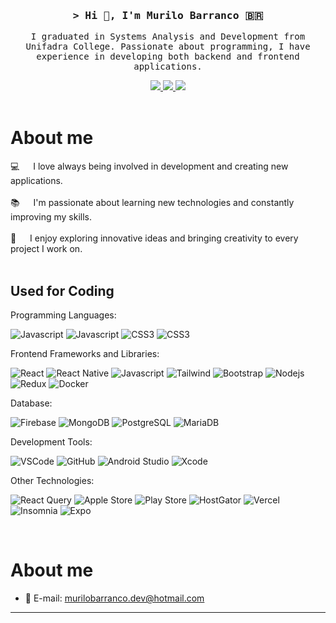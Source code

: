 <!-- Intro  -->
<h3 align="center">
        <samp>&gt; Hi 👋, I'm
                Murilo Barranco 🇧🇷
        </samp>
</h3>

<p align="center">
        <samp>I graduated in Systems Analysis and Development from Unifadra College. Passionate about programming, I have experience in developing both backend and frontend applications.
        </samp>
</p>

<p align="center">
 <a href="https://www.linkedin.com/in/murilo-barranco-8b65871bb/" target="_blank">
  <img src="https://img.shields.io/badge/LinkedIn-0077B5?style=for-the-badge&logo=linkedin&logoColor=white"/>
 </a>     
 <a href="https://x.com/MuriloBarranco" target="_blank">
  <img src="https://img.shields.io/badge/Twitter-1DA1F2?style=for-the-badge&logo=twitter&logoColor=white"/>
 </a>
<a href="https://www.instagram.com/murilo_barranco/" target="_blank">
  <img src="https://img.shields.io/badge/Instagram-fe4164?style=for-the-badge&logo=instagram&logoColor=white"/>
 </a>
<br/>
<br/>

# About me

<p>
💻 &emsp; I love always being involved in development and creating new applications. <br/><br/>
📚 &emsp; I'm passionate about learning new technologies and constantly improving my skills. <br/><br/>
🚀 &emsp; I enjoy exploring innovative ideas and bringing creativity to every project I work on. <br/><br/>
</p>

## Used for Coding

Programming Languages:

![Javascript](https://img.shields.io/badge/Typescript-007acc?style=for-the-badge&labelColor=black&logo=typescript&logoColor=007acc)
![Javascript](https://img.shields.io/badge/Javascript-F0DB4F?style=for-the-badge&labelColor=black&logo=javascript&logoColor=F0DB4F)
![CSS3](https://img.shields.io/badge/HTML5-E34F26?style=for-the-badge&logo=html5&logoColor=white)
![CSS3](https://img.shields.io/badge/CSS3-1572B6?style=for-the-badge&logo=css3&logoColor=white)

Frontend Frameworks and Libraries:

![React](https://img.shields.io/badge/-React-61DBFB?style=for-the-badge&labelColor=black&logo=react&logoColor=61DBFB)
![React Native](https://img.shields.io/badge/React_Native-20232A?style=for-the-badge&logo=react&logoColor=61DAFB)
![Javascript](https://img.shields.io/badge/Next.js-000000?style=for-the-badge&logo=nextdotjs&logoColor=white)
![Tailwind](https://img.shields.io/badge/Tailwind_CSS-092749?style=for-the-badge&logo=tailwindcss&logoColor=06B6D4&labelColor=000000)
![Bootstrap](https://img.shields.io/badge/Bootstrap-563D7C?style=for-the-badge&logo=bootstrap&logoColor=white)
![Nodejs](https://img.shields.io/badge/Nodejs-3C873A?style=for-the-badge&labelColor=black&logo=node.js&logoColor=3C873A)
![Redux](https://img.shields.io/badge/Redux-593D88?style=for-the-badge&logo=redux&logoColor=white)
![Docker](https://img.shields.io/badge/Docker-2496ED?style=for-the-badge&logo=docker&logoColor=white)

Database:

![Firebase](https://img.shields.io/badge/Firebase-FFCA28?style=for-the-badge&logo=firebase&logoColor=black)
![MongoDB](https://img.shields.io/badge/MongoDB-47A248?style=for-the-badge&logo=mongodb&logoColor=white)
![PostgreSQL](https://img.shields.io/badge/PostgreSQL-336791?style=for-the-badge&logo=postgresql&logoColor=white)
![MariaDB](https://img.shields.io/badge/MariaDB-003545?style=for-the-badge&logo=mariadb&logoColor=white)

Development Tools:

![VSCode](https://img.shields.io/badge/Visual_Studio-0078d7?style=for-the-badge&logo=visual%20studio&logoColor=white)
![GitHub](https://img.shields.io/badge/GitHub-181717?style=for-the-badge&logo=github&logoColor=white)
![Android Studio](https://img.shields.io/badge/Android_Studio-3DDC84?style=for-the-badge&logo=android-studio&logoColor=white)
![Xcode](https://img.shields.io/badge/Xcode-147EFB?style=for-the-badge&logo=xcode&logoColor=white)

Other Technologies:

![React Query](https://img.shields.io/badge/-React_Query-FF4154?style=for-the-badge&logo=react%20query&logoColor=white)
![Apple Store](https://img.shields.io/badge/Apple_Store-000000?style=for-the-badge&logo=apple&logoColor=white)
![Play Store](https://img.shields.io/badge/Play_Store-414141?style=for-the-badge&logo=google-play&logoColor=white)
![HostGator](https://img.shields.io/badge/HostGator-00CCBE?style=for-the-badge&logoColor=white)
![Vercel](https://img.shields.io/badge/Vercel-000000?style=for-the-badge&logo=vercel&logoColor=white)
![Insomnia](https://img.shields.io/badge/Insomnia-5849BE?style=for-the-badge&logo=insomnia&logoColor=white)
![Expo](https://img.shields.io/badge/Expo-000020?style=for-the-badge&logo=expo&logoColor=white)

<br/>

# About me

- 📧 E-mail: murilobarranco.dev@hotmail.com
<hr/>
